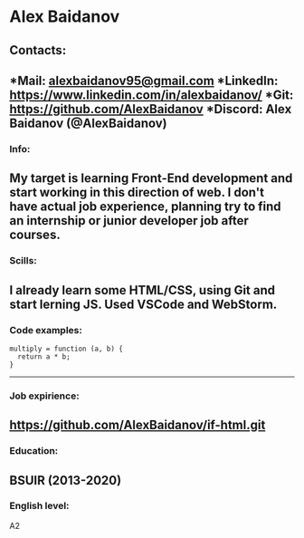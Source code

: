 # Alex Baidanov
## Contacts:
  *Mail: alexbaidanov95@gmail.com
  *LinkedIn: https://www.linkedin.com/in/alexbaidanov/
  *Git: https://github.com/AlexBaidanov
  *Discord: Alex Baidanov (@AlexBaidanov)
  ---
### Info:
  My target is learning Front-End development and start working in this direction of web.
  I don't have actual job experience, planning try to find an internship or junior developer job after courses.
  ---
### Scills:
  I already learn some HTML/CSS, using Git and start lerning JS.
  Used VSCode and WebStorm.
  ---
### Code examples:
```
multiply = function (a, b) {
  return a * b;
}
```
---
### Job expirience:
 https://github.com/AlexBaidanov/if-html.git
 ---
### Education:
 BSUIR (2013-2020)
 ---
### English level:
A2
